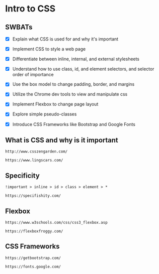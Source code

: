 # Intro to CSS

## SWBATs
- [x] Explain what CSS is used for and why it's important
- [x] Implement CSS to style a web page
- [x] Differentiate between inline, internal, and external stylesheets
- [x] Understand how to use class, id, and element selectors, and selector order of importance
- [x] Use the box model to change padding, border, and margins
- [x] Utilize the Chrome dev tools to view and manipulate css
- [x] Implement Flexbox to change page layout
- [x] Explore simple pseudo-classes
- [x] Introduce CSS Frameworks like Bootstrap and Google Fonts


## What is CSS and why is it important

    http://www.csszengarden.com/ 

    https://www.lingscars.com/



## Specificity

    !important > inline > id > class > element > *

    https://specifishity.com/



## Flexbox

    https://www.w3schools.com/css/css3_flexbox.asp

    https://flexboxfroggy.com/



## CSS Frameworks

    https://getbootstrap.com/

    https://fonts.google.com/





